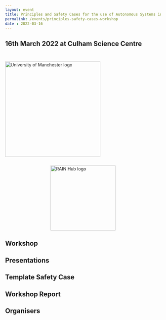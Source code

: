 ```yaml
---
layout: event
title: Principles and Safety Cases for the use of Autonomous Systems in Nuclear Environments
permalink: /events/principles-safety-cases-workshop
date : 2022-03-16
---
```


## **16th March 2022 at Culham Science Centre**

<div class="row" >
  <div class="columns large-4" >
    <img alt="University of Manchester logo" style="float: left; width : 22em; margin-top : 2em; margin-bottom : 2em; " src="{{site.images}}logos/UoM.png">
  </div>
  <div class="columns large-4" >
    <img alt="RAIN Hub logo" style="margin-left: auto; margin-right: auto; width : 15em; " src="{{site.images}}logos/rain-logo.png">
  </div>

</div>

## Workshop



## Presentations



## Template Safety Case



## Workshop Report



## Organisers
